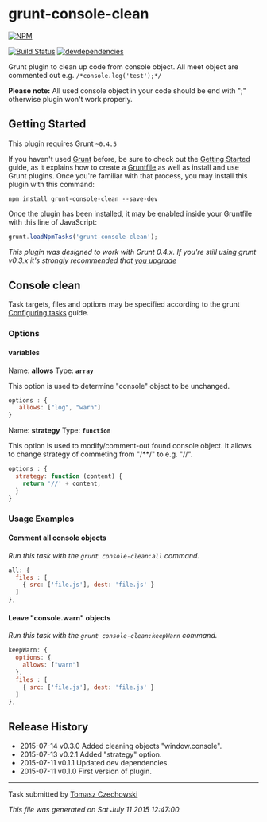 # grunt-console-clean

[![NPM][grunt-console-clean-icon]][grunt-console-clean-url]

[![Build Status][grunt-clean-console-ci-image]][grunt-clean-console-ci-url]
[![devdependencies][grunt-console-clean-devdependencies-image]][grunt-console-clean-devdependencies-url]

Grunt plugin to clean up code from console object. All meet object are commented out e.g. `/*console.log('test');*/`

**Please note:** All used console object in your code should be end with ";" otherwise plugin won't work properly.

## Getting Started
This plugin requires Grunt `~0.4.5`

If you haven't used [Grunt](http://gruntjs.com/) before, be sure to check out the [Getting Started](http://gruntjs.com/getting-started) guide, as it explains how to create a [Gruntfile](http://gruntjs.com/sample-gruntfile) as well as install and use Grunt plugins. Once you're familiar with that process, you may install this plugin with this command:

```shell
npm install grunt-console-clean --save-dev
```

Once the plugin has been installed, it may be enabled inside your Gruntfile with this line of JavaScript:

```js
grunt.loadNpmTasks('grunt-console-clean');
```

*This plugin was designed to work with Grunt 0.4.x. If you're still using grunt v0.3.x it's strongly recommended that [you upgrade](http://gruntjs.com/upgrading-from-0.3-to-0.4)*

## Console clean

Task targets, files and options may be specified according to the grunt [Configuring tasks](http://gruntjs.com/configuring-tasks) guide.

### Options

#### variables

Name: **allows**
Type: **`array`**

This option is used to determine "console" object to be unchanged.

```javascript
options : {
   allows: ["log", "warn"]
}
```

Name: **strategy**
Type: **`function`**

This option is used to modify/comment-out found console object. It allows to change strategy of commeting from "/**/" to e.g. "//".

```javascript
options : {
  strategy: function (content) {
  	return '//' + content;
  }
}
```

### Usage Examples

#### Comment all console objects

_Run this task with the `grunt console-clean:all` command._

```js
all: {
  files : [
    { src: ['file.js'], dest: 'file.js' }
  ]
},
```

#### Leave "console.warn" objects

_Run this task with the `grunt console-clean:keepWarn` command._

```js
keepWarn: {
  options: {
    allows: ["warn"]
  },
  files : [
    { src: ['file.js'], dest: 'file.js' }
  ]
},
```

## Release History
 * 2015-07-14   v0.3.0   Added cleaning objects "window.console".
 * 2015-07-13   v0.2.1   Added "strategy" option.
 * 2015-07-11   v0.1.1   Updated dev dependencies.
 * 2015-07-11   v0.1.0   First version of plugin.

---

Task submitted by [Tomasz Czechowski](http://czechowski.pl/)

*This file was generated on Sat July 11 2015 12:47:00.*

[grunt-console-clean-icon]: https://nodei.co/npm/grunt-console-clean.png?downloads=true
[grunt-console-clean-url]: https://npmjs.org/package/grunt-console-clean
[grunt-clean-console-ci-image]: https://secure.travis-ci.org/tomaszczechowski/grunt-console-clean.png?branch=master
[grunt-clean-console-ci-url]: http://travis-ci.org/tomaszczechowski/grunt-console-clean
[grunt-console-clean-devdependencies-image]: https://david-dm.org/tomaszczechowski/grunt-console-clean/dev-status.png
[grunt-console-clean-devdependencies-url]: https://david-dm.org/tomaszczechowski/grunt-console-clean#info=devDependencies
